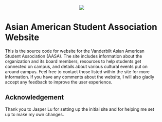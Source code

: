 <div style="text-align:center"><img src="https://raw.githubusercontent.com/maxengel99/maxengel99.github.io/master/img/aasa.png"></div>

# Asian American Student Association Website

This is the source code for website for the Vanderbilt Asian American Student Association (AASA). The site includes information about the organization and its board members, resources to help students get connected on campus, and details about various cultural events put on around campus. Feel free to contact those listed within the site for more information. If you have any comments about the website, I will also gladly accept any feedback to improve the user experience.

## Acknowledgement

Thank you to Jasper Lu for setting up the initial site and for helping me set up to make my own changes.
